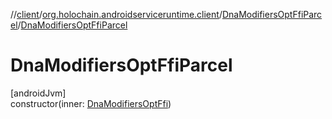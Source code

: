 //[client](../../../index.md)/[org.holochain.androidserviceruntime.client](../index.md)/[DnaModifiersOptFfiParcel](index.md)/[DnaModifiersOptFfiParcel](-dna-modifiers-opt-ffi-parcel.md)

# DnaModifiersOptFfiParcel

[androidJvm]\
constructor(inner: [DnaModifiersOptFfi](../-dna-modifiers-opt-ffi/index.md))